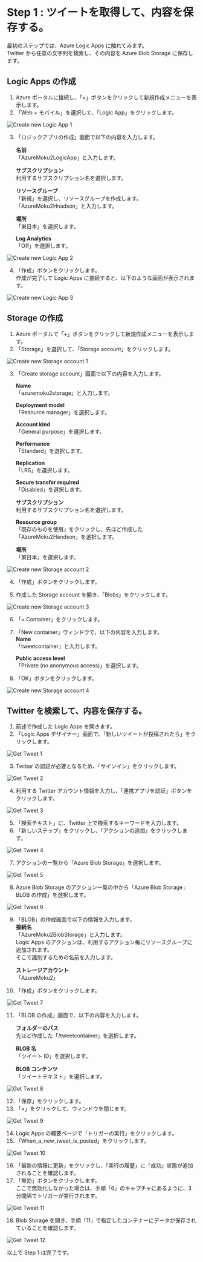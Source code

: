 # Step 1 : ツイートを取得して、内容を保存する。
最初のステップでは、Azure Logic Apps に触れてみます。  
Twitter から任意の文字列を検索し、その内容を Azure Blob Storage に保存します。

## Logic Apps の作成
1. Azure ポータルに接続し、「+」ボタンをクリックして新規作成メニューを表示します。  
2. 「Web + モバイル」を選択して、「Logic App」をクリックします。

![Create new Logic App 1](./assets/Step1/01.png)
 
3. 「ロジックアプリの作成」画面で以下の内容を入力します。  

    **名前**  
    「AzureMoku2LogicApp」と入力します。

    **サブスクリプション**  
    利用するサブスクリプション名を選択します。    
    
    **リソースグループ**  
    「新規」を選択し、リソースグループを作成します。  
    「AzureMoku2Hnadson」と入力します。
    
    **場所**  
    「東日本」を選択します。
    
    **Log Analytics**  
    「Off」を選択します。

![Create new Logic App 2](./assets/Step1/02.png)

4. 「作成」ボタンをクリックします。  
    作成が完了して Logic Apps に接続すると、以下のような画面が表示されます。

![Create new Logic App 3](./assets/Step1/03.png)

## Storage の作成
1. Azure ポータルで「+」ボタンをクリックして新規作成メニューを表示します。  
2. 「Storage」を選択して、「Storage account」をクリックします。

![Create new Storage account 1](./assets/Step1/04.png)

3. 「Create storage account」画面で以下の内容を入力します。

    **Name**  
    「azuremoku2storage」と入力します。

    **Deployment model**  
    「Resource manager」を選択します。

    **Account kind**  
    「General purpose」を選択します。

    **Performance**  
    「Standard」を選択します。

    **Replication**  
    「LRS」を選択します。

    **Secure transfer required**  
    「Disabled」を選択します。

    **サブスクリプション**  
    利用するサブスクリプション名を選択します。

    **Resource group**  
    「既存のものを使用」をクリックし、先ほど作成した「AzureMoku2Handson」を選択します。

    **場所**  
    「東日本」を選択します。

![Create new Storage account 2](./assets/Step1/05.png)

4. 「作成」ボタンをクリックします。

5. 作成した Storage account を開き、「Blobs」をクリックします。

![Create new Storage account 3](./assets/Step1/06.png)

6. 「+ Container」をクリックします。
7. 「New container」ウィンドウで、以下の内容を入力します。  
    **Name**  
    「tweetcontainer」と入力します。

    **Public access level**  
    「Private (no anonymous access)」を選択します。
8. 「OK」ボタンをクリックします。

![Create new Storage account 4](./assets/Step1/07.png)

## Twitter を検索して、内容を保存する。
1. 前述で作成した Logic Apps を開きます。
2. 「Logic Apps デザイナー」画面で、「新しいツイートが投稿されたら」をクリックします。

![Get Tweet 1](./assets/Step1/07.png)

3. Twitter の認証が必要となるため、「サインイン」をクリックします。

![Get Tweet 2](./assets/Step1/08.png)

4. 利用する Twitter アカウント情報を入力し、「連携アプリを認証」ボタンをクリックします。

![Get Tweet 3](./assets/Step1/09.png)

5. 「検索テキスト」に、Twitter 上で検索するキーワードを入力します。
6. 「新しいステップ」をクリックし、「アクションの追加」をクリックします。

![Get Tweet 4](./assets/Step1/10.png)

7. アクションの一覧から「Azure Blob Storage」を選択します。

![Get Tweet 5](./assets/Step1/11.png)

8. Azure Blob Storage のアクション一覧の中から「Azure Blob Storage : BLOB の作成」を選択します。

![Get Tweet 6](./assets/Step1/12.png)

9. 「BLOB」の作成画面で以下の情報を入力します。  
    **接続名**  
    「AzureMoku2BlobStorage」と入力します。  
    Logic Apps のアクションは、利用するアクション毎にリソースグループに追加されます。  
    そこで識別するための名前を入力します。

    **ストレージアカウント**  
    「AzureMoku2」

10. 「作成」ボタンをクリックします。

![Get Tweet 7](./assets/Step1/13.png)

11. 「BLOB の作成」画面で、以下の内容を入力します。

    **フォルダーのパス**  
    先ほど作成した「/tweetcontainer」を選択します。

    **BLOB 名**  
    「ツイート ID」を選択します。

    **BLOB コンテンツ**  
    「ツイートテキスト」を選択します。

![Get Tweet 8](./assets/Step1/14.png)

12. 「保存」をクリックします。
13. 「×」をクリックして、ウィンドウを閉じます。

![Get Tweet 9](./assets/Step1/15.png)

14. Logic Apps の概要ページで「トリガーの実行」をクリックします。
15. 「When_a_new_tweet_is_posted」をクリックします。

![Get Tweet 10](./assets/Step1/16.png)

16. 「最新の情報に更新」をクリックし、「実行の履歴」に「成功」状態が追加されることを確認します。
17. 「無効」ボタンをクリックします。  
    ここで無効化しなかった場合は、手順「6」のキャプチャにあるように、3 分間隔でトリガーが実行されます。

![Get Tweet 11](./assets/Step1/17.png)

18. Blob Storage を開き、手順「11」で指定したコンテナーにデータが保存されていることを確認します。

![Get Tweet 12](./assets/Step1/18.png)

以上で Step 1 は完了です。  
